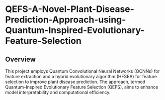 # QEFS-A-Novel-Plant-Disease-Prediction-Approach-using-Quantum-Inspired-Evolutionary-Feature-Selection

## Overview


This project employs Quantum Convolutional Neural Networks (QCNNs) for feature extraction and a hybrid evolutionary algorithm (HFSEA) for feature selection to improve plant disease prediction. The approach, termed Quantum-Inspired Evolutionary Feature Selection (QEFS), aims to enhance model interpretability and computational efficiency.
